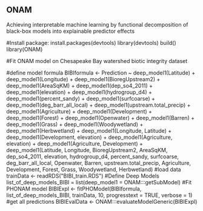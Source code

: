 ## ONAM

Achieving interpretable machine learning by functional decomposition of black-box models into explainable predictor effects

#Install package:
install.packages(devtools)
library(devtools)
build()
library(ONAM)

#Fit ONAM model on Chesapeake Bay watershed biotic integrity dataset

#define model formula
BIBIformula <- Prediction ~ deep_model1(Latitude) + deep_model1(Longitude) +
  deep_model1(BioregUpstream2) + deep_model1(AreaSqKM) +
  deep_model1(dep_so4_2011) + deep_model1(elevation) +
  deep_model1(hydrogroup_d4) + deep_model1(percent_sandy) +
  deep_model1(surfcoarse) + deep_model1(deg_barr_all_local) +
  deep_model1(upstream.total_precip) + deep_model1(Agriculture) +
  deep_model1(Development) + deep_model1(Forest) + deep_model1(Openwater) +
  deep_model1(Barren) + deep_model1(Grass) + deep_model1(Woodywetland) +
  deep_model1(Herbwetland) +
  deep_model1(Longitude, Latitude) + deep_model1(Development, elevation) +
  deep_model1(Agriculture, elevation) + deep_model1(Agriculture, Development) +
  deep_model1(Latitude, Longitude,
              BioregUpstream2, AreaSqKM, dep_so4_2011, elevation, hydrogroup_d4,
              percent_sandy, surfcoarse, deg_barr_all_local, Openwater, Barren,
              upstream.total_precip, Agriculture, Development, Forest, Grass,
              Woodywetland, Herbwetland)
#load data
trainData <- readRDS("BIBI_train.RDS")
#Define Deep Models
list_of_deep_models_BIBI = list(deep_model1 = ONAM:::getSubModel)
#Fit PHONAM model
BIBIExpl <-
  fitPHOModel(BIBIformula, list_of_deep_models_BIBI,
              trainData, 10, progresstext = TRUE, verbose = 1)
#get all predictions
BIBIEvalData <- ONAM:::evaluateModelGeneric(BIBIExpl)


